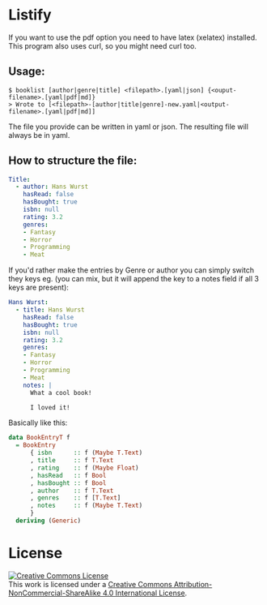 # Listify

If you want to use the pdf option you need to have latex (xelatex) installed. This program also uses curl, so you might need curl too.

## Usage:

```
$ booklist [author|genre|title] <filepath>.[yaml|json] {<ouput-filename>.[yaml|pdf|md]}
> Wrote to [<filepath>-[author|title|genre]-new.yaml|<output-filename>.[yaml|pdf|md]] 
```

The file you provide can be written in yaml or json.
  The resulting file will always be in yaml.

## How to structure the file:

```yaml
Title:
  - author: Hans Wurst
    hasRead: false
    hasBought: true
    isbn: null
    rating: 3.2
    genres:
    - Fantasy
    - Horror
    - Programming
    - Meat
```

If you'd rather make the entries by Genre or author you can simply switch
  they keys eg. (you can mix, but it will append the key to a notes field if all 3 keys are present):

```yaml
Hans Wurst:
  - title: Hans Wurst
    hasRead: false
    hasBought: true
    isbn: null
    rating: 3.2
    genres:
    - Fantasy
    - Horror
    - Programming
    - Meat
    notes: |
      What a cool book!

      I loved it!
```

Basically like this:

```hs
data BookEntryT f
  = BookEntry
      { isbn      :: f (Maybe T.Text)
      , title     :: f T.Text
      , rating    :: f (Maybe Float)
      , hasRead   :: f Bool
      , hasBought :: f Bool
      , author    :: f T.Text
      , genres    :: f [T.Text]
      , notes     :: f (Maybe T.Text)
      }
  deriving (Generic)
```

# License

<a rel="license" href="http://creativecommons.org/licenses/by-nc-sa/4.0/"><img alt="Creative Commons License" style="border-width:0" src="https://i.creativecommons.org/l/by-nc-sa/4.0/88x31.png" /></a><br />This work is licensed under a <a rel="license" href="http://creativecommons.org/licenses/by-nc-sa/4.0/">Creative Commons Attribution-NonCommercial-ShareAlike 4.0 International License</a>.
